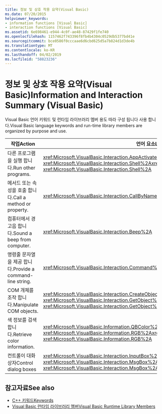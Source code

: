 ```yaml
---
title: 정보 및 상호 작용 요약(Visual Basic)
ms.date: 07/20/2015
helpviewer_keywords:
- information functions [Visual Basic]
- interaction functions [Visual Basic]
ms.assetid: 6e698461-e944-4c0f-ae48-87429f1fe740
ms.openlocfilehash: 1157462f743396f8fb4b4304c0529db5377bd41e
ms.sourcegitcommit: bce0586f0cccaae6d6cbd625d5a7b824d1d3de4b
ms.translationtype: MT
ms.contentlocale: ko-KR
ms.lasthandoff: 04/02/2019
ms.locfileid: "58823236"
---
```

# <a name="information-and-interaction-summary-visual-basic"></a><span data-ttu-id="95d2a-102">정보 및 상호 작용 요약(Visual Basic)</span><span class="sxs-lookup"><span data-stu-id="95d2a-102">Information and Interaction Summary (Visual Basic)</span></span>
<span data-ttu-id="95d2a-103">Visual Basic 언어 키워드 및 런타임 라이브러리 멤버 용도 따라 구성 됩니다 사용 합니다.</span><span class="sxs-lookup"><span data-stu-id="95d2a-103">Visual Basic language keywords and run-time library members are organized by purpose and use.</span></span>  
  
|<span data-ttu-id="95d2a-104">작업</span><span class="sxs-lookup"><span data-stu-id="95d2a-104">Action</span></span>|<span data-ttu-id="95d2a-105">언어 요소</span><span class="sxs-lookup"><span data-stu-id="95d2a-105">Language element</span></span>|  
|------------|----------------------|  
|<span data-ttu-id="95d2a-106">다른 프로그램을 실행 합니다.</span><span class="sxs-lookup"><span data-stu-id="95d2a-106">Run other programs.</span></span>|<span data-ttu-id="95d2a-107"><xref:Microsoft.VisualBasic.Interaction.AppActivate%2A>, <xref:Microsoft.VisualBasic.Interaction.Shell%2A></span><span class="sxs-lookup"><span data-stu-id="95d2a-107"><xref:Microsoft.VisualBasic.Interaction.AppActivate%2A>, <xref:Microsoft.VisualBasic.Interaction.Shell%2A></span></span>|  
|<span data-ttu-id="95d2a-108">메서드 또는 속성을 호출 합니다.</span><span class="sxs-lookup"><span data-stu-id="95d2a-108">Call a method or property.</span></span>|<xref:Microsoft.VisualBasic.Interaction.CallByName%2A>|  
|<span data-ttu-id="95d2a-109">컴퓨터에서 경고음 합니다.</span><span class="sxs-lookup"><span data-stu-id="95d2a-109">Sound a beep from computer.</span></span>|<xref:Microsoft.VisualBasic.Interaction.Beep%2A>|  
|<span data-ttu-id="95d2a-110">명령줄 문자열을 제공 합니다.</span><span class="sxs-lookup"><span data-stu-id="95d2a-110">Provide a command-line string.</span></span>|<xref:Microsoft.VisualBasic.Interaction.Command%2A>|  
|<span data-ttu-id="95d2a-111">COM 개체를 조작 합니다.</span><span class="sxs-lookup"><span data-stu-id="95d2a-111">Manipulate COM objects.</span></span>|<span data-ttu-id="95d2a-112"><xref:Microsoft.VisualBasic.Interaction.CreateObject%2A>, <xref:Microsoft.VisualBasic.Interaction.GetObject%2A></span><span class="sxs-lookup"><span data-stu-id="95d2a-112"><xref:Microsoft.VisualBasic.Interaction.CreateObject%2A>, <xref:Microsoft.VisualBasic.Interaction.GetObject%2A></span></span>|  
|<span data-ttu-id="95d2a-113">색 정보를 검색 합니다.</span><span class="sxs-lookup"><span data-stu-id="95d2a-113">Retrieve color information.</span></span>|<span data-ttu-id="95d2a-114"><xref:Microsoft.VisualBasic.Information.QBColor%2A>, <xref:Microsoft.VisualBasic.Information.RGB%2A></span><span class="sxs-lookup"><span data-stu-id="95d2a-114"><xref:Microsoft.VisualBasic.Information.QBColor%2A>, <xref:Microsoft.VisualBasic.Information.RGB%2A></span></span>|  
|<span data-ttu-id="95d2a-115">컨트롤이 대화 상자</span><span class="sxs-lookup"><span data-stu-id="95d2a-115">Control dialog boxes</span></span>|<span data-ttu-id="95d2a-116"><xref:Microsoft.VisualBasic.Interaction.InputBox%2A>, <xref:Microsoft.VisualBasic.Interaction.MsgBox%2A></span><span class="sxs-lookup"><span data-stu-id="95d2a-116"><xref:Microsoft.VisualBasic.Interaction.InputBox%2A>, <xref:Microsoft.VisualBasic.Interaction.MsgBox%2A></span></span>|  
  
## <a name="see-also"></a><span data-ttu-id="95d2a-117">참고자료</span><span class="sxs-lookup"><span data-stu-id="95d2a-117">See also</span></span>

- [<span data-ttu-id="95d2a-118">C++ 키워드</span><span class="sxs-lookup"><span data-stu-id="95d2a-118">Keywords</span></span>](../../../visual-basic/language-reference/keywords/index.md)
- [<span data-ttu-id="95d2a-119">Visual Basic 런타임 라이브러리 멤버</span><span class="sxs-lookup"><span data-stu-id="95d2a-119">Visual Basic Runtime Library Members</span></span>](../../../visual-basic/language-reference/runtime-library-members.md)
